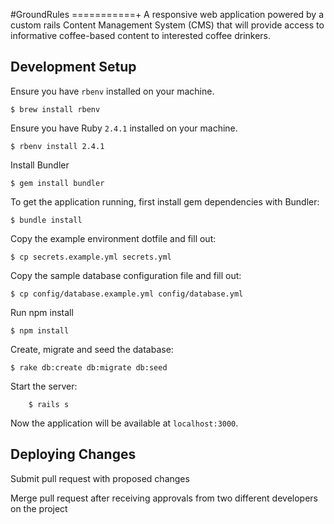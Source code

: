 #GroundRules
===========+
A responsive web application powered by a custom rails Content Management System
(CMS) that will provide access to informative coffee-based content to interested
coffee drinkers.

## Development Setup

Ensure you have `rbenv` installed on your machine.

    $ brew install rbenv

Ensure you have Ruby `2.4.1` installed on your machine.

    $ rbenv install 2.4.1

Install Bundler

    $ gem install bundler

To get the application running, first install gem dependencies with Bundler:

    $ bundle install

Copy the example environment dotfile and fill out:

    $ cp secrets.example.yml secrets.yml

Copy the sample database configuration file and fill out:

    $ cp config/database.example.yml config/database.yml

Run npm install

    $ npm install

Create, migrate and seed the database:

    $ rake db:create db:migrate db:seed

Start the server:

        $ rails s

Now the application will be available at `localhost:3000`.

## Deploying Changes

Submit pull request with proposed changes

Merge pull request after receiving approvals from two different developers on the project
